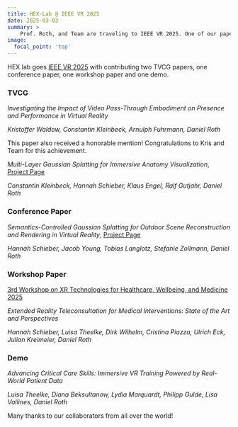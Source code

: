 ```yaml
---
title: HEX-Lab @ IEEE VR 2025 
date: 2025-03-03
summary: >
    Prof. Roth, and Team are traveling to IEEE VR 2025. One of our papers received an Honorable Mention.
image:
  focal_point: 'top'
---
```


HEX lab goes [IEEE VR 2025](http://ieeevr.org/2025/) with contributing two TVCG papers, one conference paper, one workshop paper and one demo.

### TVCG

*Investigating the Impact of Video Pass-Through Embodiment on Presence and Performance in Virtual Reality*

_Kristoffer Waldow, Constantin Kleinbeck, Arnulph Fuhrmann, Daniel Roth_

This paper also received a honorable mention! Congratulations to Kris and Team for this achievement.

*Multi-Layer Gaussian Splatting for Immersive Anatomy Visualization*, [Project Page](https://hex-lab.io/Multi-Layer-Gaussian-Splatting-for-Immersive-Anatomy-Visualization/)

_Constantin Kleinbeck, Hannah Schieber, Klaus Engel, Ralf Gutjahr, Daniel Roth_

### Conference Paper
*Semantics-Controlled Gaussian Splatting for Outdoor Scene Reconstruction and Rendering in Virtual Reality*, [Project Page](https://hannahhaensen.github.io/SCGS/)

_Hannah Schieber, Jacob Young, Tobias Langlotz, Stefanie Zollmann, Daniel Roth_


### Workshop Paper
[3rd Workshop on XR Technologies for Healthcare, Wellbeing, and Medicine 2025](https://sites.google.com/view/xrhealth/home)

*Extended Reality Teleconsultation for Medical Interventions: State of the Art and Perspectives*

_Hannah Schieber, Luisa Theelke, Dirk Wilhelm, Cristina Piazza, Ulrich Eck, Julian Kreimeier, Daniel Roth_

### Demo
*Advancing Critical Care Skills: Immersive VR Training Powered by Real-World Patient Data*

_Luisa Theelke, Diana Beksultanow, Lydia Marquardt, Philipp Gulde, Lisa Vallines, Daniel Roth_


Many thanks to our collaborators from all over the world! 



